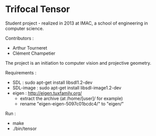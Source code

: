 Trifocal Tensor
==========

Student project - realized in 2013 at IMAC, a school of engineering in computer science.

Contributors :
  - Arthur Tourneret
  - Clément Champetier

The project is an initiation to computer vision and projective geometry.

Requirements :
  - SDL : sudo apt-get install libsdl1.2-dev
  - SDL-image : sudo apt-get install libsdl-image1.2-dev
  - eigen : http://eigen.tuxfamily.org/
	* extract the archive (at /home/[user]/ for example)
	* rename "eigen-eigen-5097c01bcdc4/" to "eigen/"

Run :
  - make
  - ./bin/tensor



